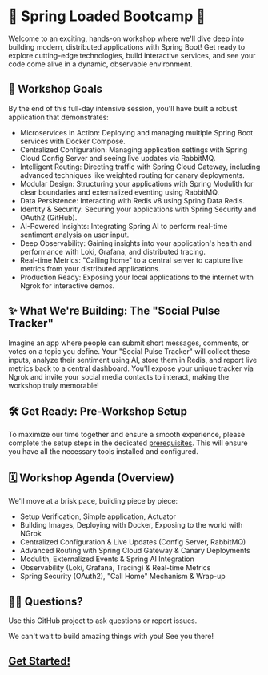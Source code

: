 # 🚀 Spring Loaded Bootcamp 🚀
Welcome to an exciting, hands-on workshop where we'll dive deep into building modern, distributed applications with Spring Boot! Get ready to explore cutting-edge technologies, build interactive services, and see your code come alive in a dynamic, observable environment.

## 🎯 Workshop Goals
By the end of this full-day intensive session, you'll have built a robust application that demonstrates:

- Microservices in Action: Deploying and managing multiple Spring Boot services with Docker Compose.
- Centralized Configuration: Managing application settings with Spring Cloud Config Server and seeing live updates via RabbitMQ.
- Intelligent Routing: Directing traffic with Spring Cloud Gateway, including advanced techniques like weighted routing for canary deployments.
- Modular Design: Structuring your applications with Spring Modulith for clear boundaries and externalized eventing using RabbitMQ.
- Data Persistence: Interacting with Redis v8 using Spring Data Redis.
- Identity & Security: Securing your applications with Spring Security and OAuth2 (GitHub).
- AI-Powered Insights: Integrating Spring AI to perform real-time sentiment analysis on user input.
- Deep Observability: Gaining insights into your application's health and performance with Loki, Grafana, and distributed tracing.
- Real-time Metrics: "Calling home" to a central server to capture live metrics from your distributed applications.
- Production Ready: Exposing your local applications to the internet with Ngrok for interactive demos.

## ✨ What We're Building: The "Social Pulse Tracker"
Imagine an app where people can submit short messages, comments, or votes on a topic you define. Your "Social Pulse Tracker" will collect these inputs, analyze their sentiment using AI, store them in Redis, and report live metrics back to a central dashboard. You'll expose your unique tracker via Ngrok and invite your social media contacts to interact, making the workshop truly memorable!

## 🛠️ Get Ready: Pre-Workshop Setup
To maximize our time together and ensure a smooth experience, please complete the setup steps in the dedicated [prerequisites](https://github.com/spring-loaded-bootcamp/workshop-prerequisites). This will ensure you have all the necessary tools installed and configured.

## 🗓️ Workshop Agenda (Overview)
We'll move at a brisk pace, building piece by piece:

- Setup Verification, Simple application, Actuator
- Building Images, Deploying with Docker, Exposing to the world with NGrok
- Centralized Configuration & Live Updates (Config Server, RabbitMQ)
- Advanced Routing with Spring Cloud Gateway & Canary Deployments
- Modulith, Externalized Events & Spring AI Integration
- Observability (Loki, Grafana, Tracing) & Real-time Metrics
- Spring Security (OAuth2), "Call Home" Mechanism & Wrap-up

## 🙋‍♀️ Questions?
Use this GitHub project to ask questions or report issues.

We can't wait to build amazing things with you! See you there!

## [Get Started!](https://github.com/spring-loaded-bootcamp/workshop)
